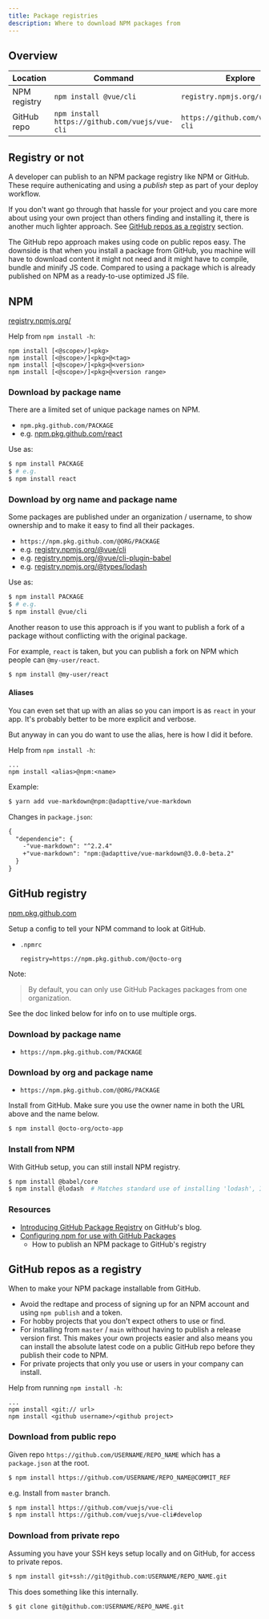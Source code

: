 ```yaml
---
title: Package registries
description: Where to download NPM packages from
---
```



## Overview


Location | Command | Explore | Download URL
--- | --- | --- | ---
NPM registry |  `npm install @vue/cli` |  `registry.npmjs.org/react` | `npm.pkg.github.com/@vue/cli`
GitHub repo | `npm install https://github.com/vuejs/vue-cli` | `https://github.com/vuejs/vue-cli` | n/a


## Registry or not

A developer can publish to an NPM package registry like NPM or GitHub. These require authenicating and using a _publish_ step as part of your deploy workflow.

If you don't want go through that hassle for your project and you care more about using your own project than others finding and installing it, there is another much lighter approach. See [GitHub repos as a registry](#github-repos-as-a-registry) section. 

The GitHub repo approach makes using code on public repos easy. The downside is that when you install a package from GitHub, you machine will have to download content it might not need and it might have to compile, bundle and minify JS code. Compared to using a package which is already published on NPM as a ready-to-use optimized JS file.


## NPM

[registry.npmjs.org/](https://registry.npmjs.org/)

Help from `npm install -h`:

```
npm install [<@scope>/]<pkg>
npm install [<@scope>/]<pkg>@<tag>
npm install [<@scope>/]<pkg>@<version>
npm install [<@scope>/]<pkg>@<version range>
```

### Download by package name

There are a limited set of unique package names on NPM.

- `npm.pkg.github.com/PACKAGE`
- e.g. [npm.pkg.github.com/react](https://npm.pkg.github.com/react)

Use as:

```sh
$ npm install PACKAGE
$ # e.g.
$ npm install react
```

### Download by org name and package name

Some packages are published under an organization / username, to show ownership and to make it easy to find all their packages.

- `https://npm.pkg.github.com/@ORG/PACKAGE`
- e.g. [registry.npmjs.org/@vue/cli](https://registry.npmjs.org/@vue/cli)
- e.g. [registry.npmjs.org/@vue/cli-plugin-babel](https://registry.npmjs.org/@vue/cli-plugin-babel)
- e.g. [registry.npmjs.org/@types/lodash](https://registry.npmjs.org/@types/lodash)

Use as:

```sh
$ npm install PACKAGE
$ # e.g.
$ npm install @vue/cli
```

Another reason to use this approach is if you want to publish a fork of a package without conflicting with the original package.

For example, `react` is taken, but you can publish a fork on NPM which people can `@my-user/react`.

```sh
$ npm install @my-user/react
```

#### Aliases

You can even set that up with an alias so you can import is as `react` in your app. It's probably better to be more explicit and verbose.

But anyway in can you do want to use the alias, here is how I did it before.

Help from `npm install -h`:

```
...
npm install <alias>@npm:<name>
```

Example:

```sh
$ yarn add vue-markdown@npm:@adapttive/vue-markdown
```

Changes in `package.json`:

```diff
{
  "dependencie": {
    -"vue-markdown": "^2.2.4"
    +"vue-markdown": "npm:@adapttive/vue-markdown@3.0.0-beta.2"
  }
}
```


## GitHub registry

[npm.pkg.github.com](https://npm.pkg.github.com)

Setup a config to tell your NPM command to look at GitHub.

- `.npmrc`
    ```
    registry=https://npm.pkg.github.com/@octo-org
    ```

Note:

> By default, you can only use GitHub Packages packages from one organization.

See the doc linked below for info on to use multiple orgs.

### Download by package name

- `https://npm.pkg.github.com/PACKAGE`

### Download by org and package name

- `https://npm.pkg.github.com/@ORG/PACKAGE`

Install from GitHub. Make sure you use the owner name in both the URL above and the name below.

```sh
$ npm install @octo-org/octo-app
```

### Install from NPM

With GitHub setup, you can still install NPM registry.

```sh
$ npm install @babel/core
$ npm install @lodash  # Matches standard use of installing 'lodash', I think.
```

### Resources

- [Introducing GitHub Package Registry](https://github.blog/2019-05-10-introducing-github-package-registry/) on GitHub's blog.
- [Configuring npm for use with GitHub Packages](https://docs.github.com/en/packages/guides/configuring-npm-for-use-with-github-packages)
    - How to publish an NPM package to GitHub's registry
 
 
## GitHub repos as a registry

When to make your NPM package installable from GitHub.

- Avoid the redtape and process of signing up for an NPM account and using `npm publish` and a token.
- For hobby projects that you don't expect others to use or find.
- For installing from `master` / `main` without having to publish a release version first. This makes your own projects easier and also means you can install the absolute latest code on a public GitHub repo before they publish their code to NPM.
- For private projects that only you use or users in your company can install.

Help from running `npm install -h`:

```
...
npm install <git:// url>
npm install <github username>/<github project>
```

### Download from public repo

Given repo `https://github.com/USERNAME/REPO_NAME` which has a `package.json` at the root.

```sh
$ npm install https://github.com/USERNAME/REPO_NAME@COMMIT_REF
```

e.g. Install from `master` branch.

```sh
$ npm install https://github.com/vuejs/vue-cli
$ npm install https://github.com/vuejs/vue-cli#develop
```

### Download from private repo

Assuming you have your SSH keys setup locally and on GitHub, for access to private repos.

```sh
$ npm install git+ssh://git@github.com:USERNAME/REPO_NAME.git
```

This does something like this internally.

```sh
$ git clone git@github.com:USERNAME/REPO_NAME.git
```
